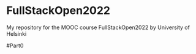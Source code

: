 # FullStackOpen2022

My repository for the MOOC course FullStackOpen2022 by University of Helsinki

#Part0
